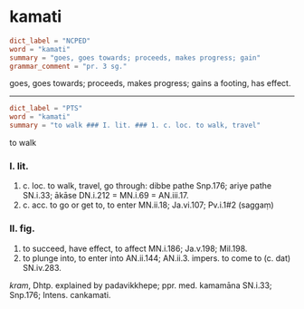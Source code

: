 # kamati

``` toml
dict_label = "NCPED"
word = "kamati"
summary = "goes, goes towards; proceeds, makes progress; gain"
grammar_comment = "pr. 3 sg."
```

goes, goes towards; proceeds, makes progress; gains a footing, has effect.

--------------------

``` toml
dict_label = "PTS"
word = "kamati"
summary = "to walk ### I. lit. ### 1. c. loc. to walk, travel"
```

to walk

### I. lit. ###

1. c. loc. to walk, travel, go through: dibbe pathe Snp.176; ariye pathe SN.i.33; ākāse DN.i.212 = MN.i.69 = AN.iii.17.
2. c. acc. to go or get to, to enter MN.ii.18; Ja.vi.107; Pv.i.1#2 (saggaṃ)

### II. fig. ###

1. to succeed, have effect, to affect MN.i.186; Ja.v.198; Mil.198.
2. to plunge into, to enter into AN.ii.144; AN.ii.3. impers. to come to (c. dat) SN.iv.283.

*kram*, Dhtp. explained by padavikkhepe; ppr. med. kamamāna SN.i.33; Snp.176; Intens. cankamati.

